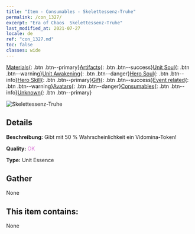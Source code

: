 ```yaml
---
title: "Item - Consumables - Skelettessenz-Truhe"
permalink: /con_1327/
excerpt: "Era of Chaos  Skelettessenz-Truhe"
last_modified_at: 2021-07-27
locale: de
ref: "con_1327.md"
toc: false
classes: wide
---
```

 [Materials](/ItemsDE/){: .btn .btn--primary}[Artifacts](/ItemsDE/Artifacts/){: .btn .btn--success}[Unit Soul](/ItemsDE/UnitSoul/){: .btn .btn--warning}[Unit Awakening](/ItemsDE/UnitAwakening/){: .btn .btn--danger}[Hero Soul](/ItemsDE/HeroSoul/){: .btn .btn--info}[Hero Skill](/ItemsDE/HeroSkill/){: .btn .btn--primary}[Gift](/ItemsDE/Gift/){: .btn .btn--success}[Event related](/ItemsDE/Events/){: .btn .btn--warning}[Avatars](/ItemsDE/Avatars/){: .btn .btn--danger}[Consumables](/ItemsDE/Consumables/){: .btn .btn--info}[Unknown](/ItemsDE/Unknown/){: .btn .btn--primary}

 ![Skelettessenz-Truhe](/images/t/i_906004.png)

## Details
 **Beschreibung:** Gibt mit 50 % Wahrscheinlichkeit ein Vidomina-Token!

 **Quality:** <span style="color: #DA70D6">OK</span>

 **Type:** Unit Essence

## Gather

  None

## This item contains:

  None

